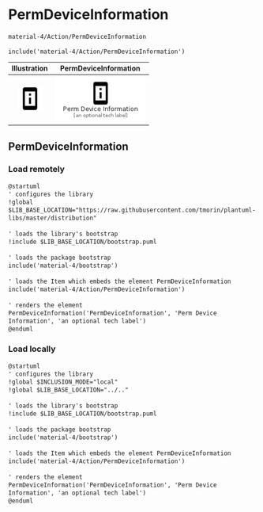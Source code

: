 # PermDeviceInformation


```text
material-4/Action/PermDeviceInformation
```

```text
include('material-4/Action/PermDeviceInformation')
```



| Illustration | PermDeviceInformation |
| :---: | :---: |
| ![illustration for Illustration](../../material-4/Action/PermDeviceInformation.png) | ![illustration for PermDeviceInformation](../../material-4/Action/PermDeviceInformation.Local.png) |




## PermDeviceInformation

### Load remotely
```plantuml
@startuml
' configures the library
!global $LIB_BASE_LOCATION="https://raw.githubusercontent.com/tmorin/plantuml-libs/master/distribution"

' loads the library's bootstrap
!include $LIB_BASE_LOCATION/bootstrap.puml

' loads the package bootstrap
include('material-4/bootstrap')

' loads the Item which embeds the element PermDeviceInformation
include('material-4/Action/PermDeviceInformation')

' renders the element
PermDeviceInformation('PermDeviceInformation', 'Perm Device Information', 'an optional tech label')
@enduml
```

### Load locally
```plantuml
@startuml
' configures the library
!global $INCLUSION_MODE="local"
!global $LIB_BASE_LOCATION="../.."

' loads the library's bootstrap
!include $LIB_BASE_LOCATION/bootstrap.puml

' loads the package bootstrap
include('material-4/bootstrap')

' loads the Item which embeds the element PermDeviceInformation
include('material-4/Action/PermDeviceInformation')

' renders the element
PermDeviceInformation('PermDeviceInformation', 'Perm Device Information', 'an optional tech label')
@enduml
```

